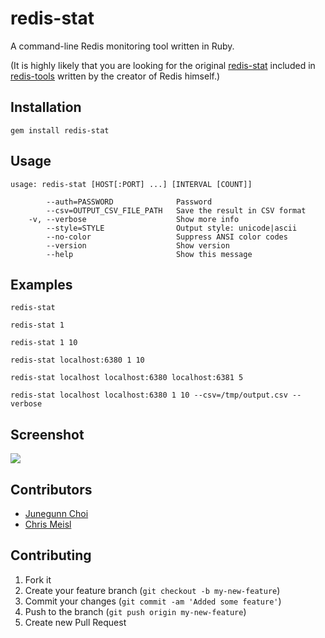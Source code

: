 # redis-stat

A command-line Redis monitoring tool written in Ruby.

(It is highly likely that you are looking for the original [redis-stat](https://github.com/antirez/redis-tools/blob/master/redis-stat.c)
included in [redis-tools](https://github.com/antirez/redis-tools) written by the creator of Redis himself.)

## Installation

```
gem install redis-stat
```

## Usage

```
usage: redis-stat [HOST[:PORT] ...] [INTERVAL [COUNT]]

        --auth=PASSWORD              Password
        --csv=OUTPUT_CSV_FILE_PATH   Save the result in CSV format
    -v, --verbose                    Show more info
        --style=STYLE                Output style: unicode|ascii
        --no-color                   Suppress ANSI color codes
        --version                    Show version
        --help                       Show this message
```

## Examples

```
redis-stat

redis-stat 1

redis-stat 1 10

redis-stat localhost:6380 1 10

redis-stat localhost localhost:6380 localhost:6381 5

redis-stat localhost localhost:6380 1 10 --csv=/tmp/output.csv --verbose
```

## Screenshot

![](https://github.com/junegunn/redis-stat/raw/master/screenshots/redis-stat-0.2.4.png)

## Contributors

- [Junegunn Choi](https://github.com/junegunn)
- [Chris Meisl](https://github.com/cmeisl)

## Contributing

1. Fork it
2. Create your feature branch (`git checkout -b my-new-feature`)
3. Commit your changes (`git commit -am 'Added some feature'`)
4. Push to the branch (`git push origin my-new-feature`)
5. Create new Pull Request
